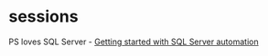 # sessions

PS loves SQL Server - [Getting started with SQL Server automation](https://github.com/pwahlmueller/sessions/blob/master/PowerShell%20loves%20SQL/2019-10-18%20Getting%20started%20with%20SQL%20Server%20automation%20-%20the%20PowerShell%20dbatool.pdf)